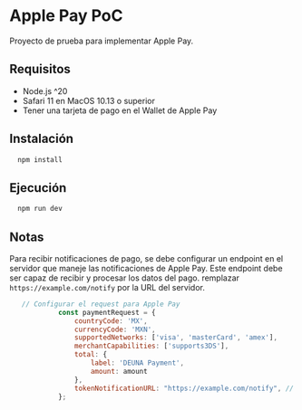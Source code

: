 # Apple Pay PoC

Proyecto de prueba para implementar Apple Pay.

## Requisitos
- Node.js ^20
- Safari 11 en MacOS 10.13 o superior
- Tener una tarjeta de pago en el Wallet de Apple Pay

## Instalación
```bash
  npm install
```

## Ejecución
```bash
  npm run dev
```

## Notas
Para recibir notificaciones de pago, se debe configurar un endpoint en el servidor que maneje las notificaciones de Apple Pay. Este endpoint debe ser capaz de recibir y procesar los datos del pago.
remplazar `https://example.com/notify` por la URL del servidor.
```js
   // Configurar el request para Apple Pay
            const paymentRequest = {
                countryCode: 'MX',
                currencyCode: 'MXN',
                supportedNetworks: ['visa', 'masterCard', 'amex'],
                merchantCapabilities: ['supports3DS'],
                total: {
                    label: 'DEUNA Payment',
                    amount: amount
                },
                tokenNotificationURL: "https://example.com/notify", // URL de nuestro server para recibir notificaciones de pago
            };
```

